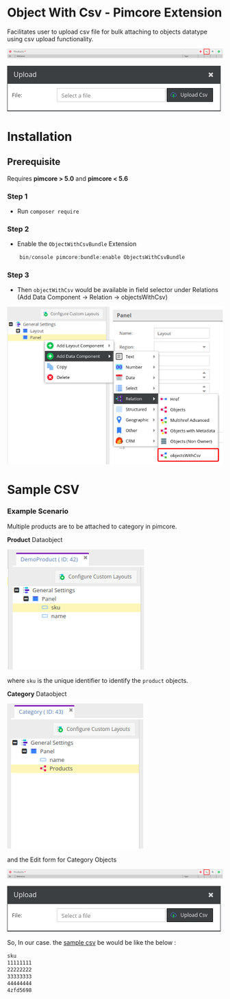 # Object With Csv - Pimcore Extension
Facilitates user to upload csv file for bulk attaching to objects datatype using csv upload functionality.

![DataObject Edit Form](/Docs/images/form.png "Dataobject Edit Form")

![CSV Upload](/Docs/images/upload-modal.png "CSV Upload")

# Installation

## Prerequisite
Requires **pimcore > 5.0** and **pimcore < 5.6**

### Step 1
* Run `composer require `


### Step 2
* Enable the `ObjectWithCsvBundle` Extension
```php
    bin/console pimcore:bundle:enable ObjectsWithCsvBundle
```

### Step 3
* Then `objectWithCsv` would be available in field selector under Relations (Add Data Component -> Relation -> objectsWithCsv)

![objectWithCsv](/Docs/images/data-type.png "objectWithCsv")

# Sample CSV 

### Example Scenario
Multiple products are to be attached to category in pimcore. 

**Product** Dataobject

![product-dataobject](/Docs/images/product.png "Product DataObject")

where `sku` is the unique identifier to identify the `product` objects.

**Category** Dataobject

![product-dataobject](/Docs/images/category.png "Category DataObject")

and the Edit form for Category Objects 

![DataObject Edit Form](/Docs/images/form.png "Dataobject Edit Form")

![CSV Upload](/Docs/images/upload-modal.png "CSV Upload")

So, In our case. the [sample csv](/Docs/csv/bulk-upload.csv "Sample CSV") be would be like the below :

```
sku
11111111
22222222
33333333
44444444
4zfd5698
```


